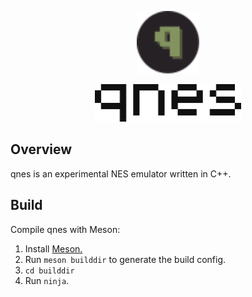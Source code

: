 <p align="center"><img height="100" src="./qnes_logo.svg"></p>
<p align="center"><img height="60" src="./qnes.png"></p>

## Overview
qnes is an experimental NES emulator written in C++.

## Build

Compile qnes with Meson:

1. Install [Meson.](https://mesonbuild.com/Quick-guide.html)
2. Run `meson builddir` to generate the build config.
3. `cd builddir`
4. Run `ninja`.
